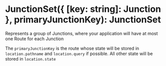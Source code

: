 # JunctionSet({ [key: string]: Junction }, primaryJunctionKey): JunctionSet

Represents a group of Junctions, where your application will have at most one Route for each Junction 

The `primaryJunctionKey` is the route whose state will be stored in `location.pathname` and `location.query` if possible. All other state will be stored in `location.state`
